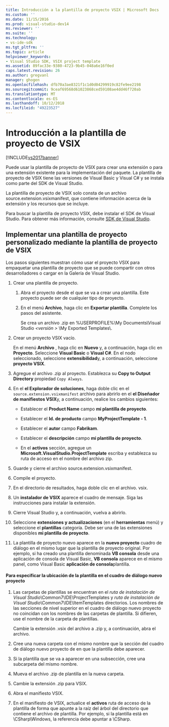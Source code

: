 ```yaml
---
title: Introducción a la plantilla de proyecto VSIX | Microsoft Docs
ms.custom: ''
ms.date: 11/15/2016
ms.prod: visual-studio-dev14
ms.reviewer: ''
ms.suite: ''
ms.technology:
- vs-ide-sdk
ms.tgt_pltfrm: ''
ms.topic: article
helpviewer_keywords:
- Visual Studio SDK, VSIX project template
ms.assetid: 89fac33e-9380-4723-9b45-048a6e16f0ed
caps.latest.revision: 26
ms.author: gregvanl
manager: ghogen
ms.openlocfilehash: dfb70a3ae8321f1c1d0d04299919c82fe9ee2198
ms.sourcegitcommit: 9ceaf69568d61023868ced59108ae4dd46f720ab
ms.translationtype: MT
ms.contentlocale: es-ES
ms.lasthandoff: 10/12/2018
ms.locfileid: "49223527"
---
```

# <a name="getting-started-with-the-vsix-project-template"></a>Introducción a la plantilla de proyecto de VSIX
[!INCLUDE[vs2017banner](../includes/vs2017banner.md)]

Puede usar la plantilla de proyecto de VSIX para crear una extensión o para una extensión existente para la implementación del paquete. La plantilla de proyecto de VSIX tiene las versiones de Visual Basic y Visual C# y se instala como parte del SDK de Visual Studio.  
  
 La plantilla de proyecto de VSIX solo consta de un archivo source.extension.vsixmanifest, que contiene información acerca de la extensión y los recursos que se incluye.  
  
 Para buscar la plantilla de proyecto VSIX, debe instalar el SDK de Visual Studio. Para obtener más información, consulte [SDK de Visual Studio](../extensibility/visual-studio-sdk.md).  
  
## <a name="deploying-a-custom-project-template-using-the-vsix-project-template"></a>Implementar una plantilla de proyecto personalizado mediante la plantilla de proyecto de VSIX  
 Los pasos siguientes muestran cómo usar el proyecto VSIX para empaquetar una plantilla de proyecto que se puede compartir con otros desarrolladores o cargar en la Galería de Visual Studio.  
  
1.  Crear una plantilla de proyecto.  
  
    1.  Abra el proyecto desde el que se va a crear una plantilla. Este proyecto puede ser de cualquier tipo de proyecto.  
  
    2.  En el menú **Archivo**, haga clic en **Exportar plantilla**. Complete los pasos del asistente.  
  
         Se crea un archivo .zip en %USERPROFILE%\My Documents\Visual Studio  *\<versión >* \My Exported Templates\\.  
  
2.  Crear un proyecto VSIX vacío.  
  
     En el menú **Archivo** , haga clic en **Nuevo** y, a continuación, haga clic en **Proyecto**. Seleccione **Visual Basic** o **Visual C#**. En el nodo seleccionado, seleccione **extensibilidad**y, a continuación, seleccione **proyecto VSIX**.  
  
3.  Agregue el archivo .zip al proyecto. Establezca su **Copy to Output Directory** propiedad `Copy Always`.  
  
4.  En el **el Explorador de soluciones**, haga doble clic en el `source.extension.vsixmanifest` archivo para abrirlo en el **el Diseñador de manifiestos VSIX**y, a continuación, realice los cambios siguientes:  
  
    -   Establecer el **Product Name** campo **mi plantilla de proyecto**.  
  
    -   Establecer el **Id. de producto** campo **MyProjectTemplate - 1**.  
  
    -   Establecer el **autor** campo **Fabrikam**.  
  
    -   Establecer el **descripción** campo **mi plantilla de proyecto**.  
  
    -   En el **activos** sección, agregue un **Microsoft.VisualStudio.ProjectTemplate** escriba y establezca su ruta de acceso en el nombre del archivo zip.  
  
5.  Guarde y cierre el archivo source.extension.vsixmanifest.  
  
6.  Compile el proyecto.  
  
7.  En el directorio de resultados, haga doble clic en el archivo. vsix.  
  
8.  Un **instalador de VSIX** aparece el cuadro de mensaje. Siga las instrucciones para instalar la extensión.  
  
9. Cierre Visual Studio y, a continuación, vuelva a abrirlo.  
  
10. Seleccione **extensiones y actualizaciones** (en el **herramientas** menú) y seleccione el **plantillas** categoría. Debe ser una de las extensiones disponibles **mi plantilla de proyecto**.  
  
11. La plantilla de proyecto nuevo aparece en la **nuevo proyecto** cuadro de diálogo en el mismo lugar que la plantilla de proyecto original. Por ejemplo, si ha creado una plantilla denominada **VB consola** desde una aplicación de consola de Visual Basic, **VB consola** aparece en el mismo panel, como Visual Basic **aplicación de consola**plantilla.  
  
#### <a name="to-specify-the-location-of-the-template-in-the-new-project-dialog-box"></a>Para especificar la ubicación de la plantilla en el cuadro de diálogo nuevo proyecto  
  
1.  Las carpetas de plantillas se encuentran en el *ruta de instalación de Visual Studio*\Common7\IDE\ProjectTemplates y *ruta de instalación de Visual Studio*\Common7\IDE\ItemTemplates directorios. Los nombres de las secciones de nivel superior en el cuadro de diálogo nuevo proyecto no coincidan con los nombres de las carpetas de plantilla. Si difieren, use el nombre de la carpeta de plantillas.  
  
     Cambie la extensión .vsix del archivo a .zip y, a continuación, abra el archivo.  
  
2.  Cree una nueva carpeta con el mismo nombre que la sección del cuadro de diálogo nuevo proyecto de en que la plantilla debe aparecer.  
  
3.  Si la plantilla que se va a aparecer en una subsección, cree una subcarpeta del mismo nombre.  
  
4.  Mueva el archivo .zip de plantilla en la nueva carpeta.  
  
5.  Cambie la extensión .zip para VSIX.  
  
6.  Abra el manifiesto VSIX.  
  
7.  En el manifiesto de VSIX, actualice el **activos** ruta de acceso de la plantilla de forma que apunte a la raíz del árbol del directorio que contiene el archivo de plantilla. Por ejemplo, si la plantilla está en \CSharp\Windows, la referencia debe apuntar a \CSharp.

